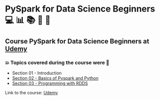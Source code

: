 # PySpark for Data Science Beginners 💻 :bar_chart: :books: :game_die: :snake:
## Course PySpark for Data Science Beginners at [Udemy](https://www.udemy.com/course/pyspark-for-data-science-beginners-examturf/)
### :boom: Topics covered during the course were :rocket:
- Section 01 - Introduction
- [Section 02 - Basics of Pyspark and Python](https://github.com/romulovieira777/PySpark_for_Data_Science_Beginners/tree/main/Section%2002%20-%20Basics%20of%20Pyspark%20and%20Python)
- [Section 03 - Programming with RDDS](https://github.com/romulovieira777/PySpark_for_Data_Science_Beginners/tree/main/Section%2003%20-%20Programming%20with%20RDDS)

Link to the course: [Udemy](https://www.udemy.com/course/pyspark-for-data-science-beginners-examturf/)
